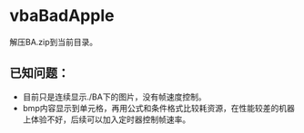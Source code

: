 # vbaBadApple
解压BA.zip到当前目录。

## 已知问题：
+ 目前只是连续显示./BA下的图片，没有帧速度控制。
+ bmp内容显示到单元格，再用公式和条件格式比较耗资源，在性能较差的机器上体验不好，后续可以加入定时器控制帧速率。
